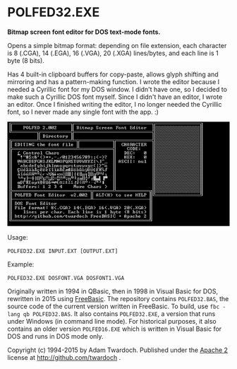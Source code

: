 # POLFED32.EXE

**Bitmap screen font editor for DOS text-mode fonts.**

Opens a simple bitmap format: depending on file extension, each character is 8 (.CGA), 14 (.EGA), 16 (.VGA), 20 (.XGA) lines/bytes, and each line is 1 byte (8 bits). 

Has 4 built-in clipboard buffers for copy-paste, allows glyph shifting and mirroring and has a pattern-making function. I wrote the editor because I needed a Cyrillic font for my DOS window. I didn't have one, so I decided to make such a Cyrillic DOS font myself. Since I didn't have an editor, I wrote an editor. Once I finished writing the editor, I no longer needed the Cyrillic font, so I never made any single font with the app. :)  

![alt text](POLFED32.GIF "POLFED32.GIF")

Usage:
```
POLFED32.EXE INPUT.EXT [OUTPUT.EXT]
```
Example:
```
POLFED32.EXE DOSFONT.VGA DOSFONT1.VGA
```

Originally written in 1994 in QBasic, then in 1998 in Visual Basic for DOS, rewritten in 2015 using [FreeBasic](http://www.freebasic.net/). The repository contains `POLFED32.BAS`, the source code of the current version written in FreeBasic. To build, use `fbc -lang qb POLFED32.BAS`. It also contains `POLFED32.EXE`, a version that runs under Windows (in command line mode). For historical purposes, it also contains an older version `POLFED16.EXE` which is written in Visual Basic for DOS and runs in DOS mode only. 

Copyright (c) 1994-2015 by Adam Twardoch. Published under the [Apache 2](/LICENSE) license at http://github.com/twardoch . 
